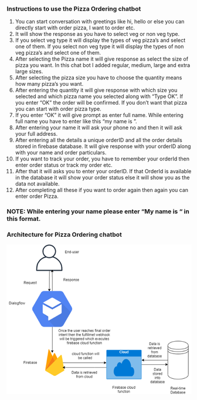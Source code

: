 ###                    Instructions to use the Pizza Ordering chatbot 
1.	You can start conversation with greetings like hi, hello or else you can directly start with order pizza, I want to order etc.
2.	It will show the response as you have to select veg or non veg type.
3.	If you select veg type it will display the types of veg pizza’s and select one of them. If you select non veg type it will display the types of non veg pizza’s and select one of them.
4.	After selecting the Pizza name it will give response as select the size of pizza you want. In this chat bot I added regular, medium, large and extra large sizes.
5.	After selecting the pizza size you have to choose the quantity means how many pizza’s you want.
6.	After entering the quantity it will give response with which size you selected and which pizza name you selected along with “Type OK”. If you enter “OK” the order will be     confirmed. If you don’t want that pizza you can start with order pizza type.
7.	If you enter “OK” it will give prompt as enter full name. While entering full name you have to enter like this “my name is <name>”.
8.	After entering your name it will ask your phone no and then it will ask your full address.
9.	After entering all the details a unique orderID and all the order details stored in firebase database. It will give response with your orderID along with your name and order particulars.
10.	If you want to track your order, you have to remember your orderId then enter order status or track my order etc.
11.	After that it will asks you to enter your orderID. If that OrderId is available in the database it will show your order status else it will show you as the data not available.
12.	After completing all these if you want to order again then again you can enter order Pizza.
  
### NOTE: While entering your name please enter “My name is <name>“ in this format.
  
### Architecture for Pizza Ordering chatbot


![](architecture.png)
